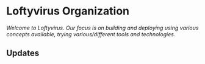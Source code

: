 # Loftyvirus Organization
_Welcome to Loftyvirus. Our focus is on building and deploying using various concepts available, trying various/different tools and technologies._

## Updates
